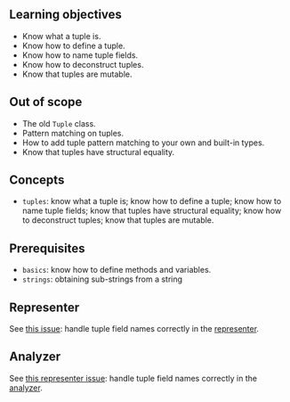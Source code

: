 ## Learning objectives

- Know what a tuple is.
- Know how to define a tuple.
- Know how to name tuple fields.
- Know how to deconstruct tuples.
- Know that tuples are mutable.

## Out of scope

- The old `Tuple` class.
- Pattern matching on tuples.
- How to add tuple pattern matching to your own and built-in types.
- Know that tuples have structural equality.

## Concepts

- `tuples`: know what a tuple is; know how to define a tuple; know how to name tuple fields; know that tuples have structural equality; know how to deconstruct tuples; know that tuples are mutable.

## Prerequisites

- `basics`: know how to define methods and variables.
- `strings`: obtaining sub-strings from a string

## Representer

See [this issue][representer-issue]: handle tuple field names correctly in the [representer][representer].

## Analyzer

See [this representer issue][representer-issue]: handle tuple field names correctly in the [analyzer][analyzer].

[analyzer]: https://github.com/exercism/csharp-analyzer
[representer]: https://github.com/exercism/csharp-representer
[representer-issue]: https://github.com/exercism/csharp-representer/issues/3
